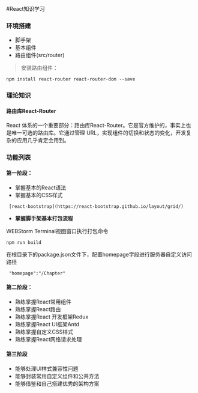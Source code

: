 #React知识学习

### 环境搭建

- 脚手架
- 基本组件
- 路由组件(src/router)


> 安装路由组件：

````
npm install react-router react-router-dom --save

````

### 理论知识

#### **路由库React-Router**

 React 体系的一个重要部分：路由库React-Router。它是官方维护的，事实上也是唯一可选的路由库。它通过管理 URL，实现组件的切换和状态的变化，开发复杂的应用几乎肯定会用到。

### 功能列表

#### 第一阶段：

- 掌握基本的React语法
- 掌握基本的CSS样式

```
 [react-bootstrap](https://react-bootstrap.github.io/layout/grid/)
```

- **掌握脚手架基本打包流程**

WEBStorm Terminal视图窗口执行打包命令

````
npm run build
````
在根目录下的package.json文件下，配置homepage字段进行服务器自定义访问路径

```
 "homepage":"/Chapter"
```

#### 第二阶段：

- 熟练掌握React常用组件
- 熟练掌握React路由
- 熟练掌握React 开发框架Redux
- 熟练掌握React UI框架Antd
- 熟练掌握自定义CSS样式
- 熟练掌握React网络请求处理

#### 第三阶段

-  能够处理UI样式兼容性问题
-  能够封装常用自定义组件和公共方法
-  能够借鉴和自己搭建优秀的架构方案